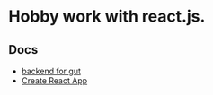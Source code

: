 # Hobby work with react.js.

## Docs

- [backend for gut](https://github.com/IDriuk/back)
- [Create React App ](https://github.com/IDriuk/gut/blob/master/create_react_app_readme.md)
